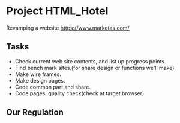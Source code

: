 # Project HTML_Hotel
Revamping a website
https://www.marketas.com/

## Tasks
- Check current web site contents, and list up progress points.
- Find bench mark sites.(for share design or functions we'll make)
- Make wire frames.
- Make design pages. 
- Code common part and share.
- Code pages, quality check(check at target browser)

## Our Regulation


